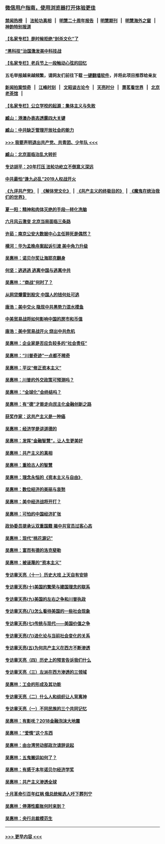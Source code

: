 ### [微信用户指南，使用浏览器打开体验更佳](https://github.com/gfw-breaker/banned-news1/blob/master/indexes/wechat-guide.md?t=0)
#### [禁闻热榜](热点新闻.md?t=0)  &nbsp;&nbsp;|&nbsp;&nbsp; [法轮功真相](https://github.com/gfw-breaker/truth/blob/master/README.md?t=0) &nbsp;&nbsp;|&nbsp;&nbsp; [明慧二十周年报告](https://github.com/gfw-breaker/mh-reports/blob/master/README.md?t=0) &nbsp;&nbsp;|&nbsp;&nbsp;[明慧期刊](https://github.com/gfw-breaker/mh-qikan) &nbsp;&nbsp;|&nbsp;&nbsp; [明慧海外之窗](https://github.com/gfw-breaker/mh-news/blob/master/README.md?t=0) &nbsp;&nbsp;|&nbsp;&nbsp; [神韵特别报道](https://github.com/gfw-breaker/mh-news/blob/master/shenyun.md?t=0)
#### [【名家专栏】是时候拒绝“封杀文化”了](../pages/nsc423/n11814093.md?t=02131444) 
#### [“黑科技”治国激发美中科技战](../pages/nsc423/n11638056.md?t=02131444) 
#### [【名家专栏】老兵节上一段触动心弦的回忆](../pages/nsc423/n11646016.md?t=02131444) 
#### 五毛举报越来越频繁，请网友们前往下载 [一键翻墙软件](https://github.com/gfw-breaker/ssr-accounts)，并将此项目推荐给亲友
#### [新闻拍案惊奇](https://github.com/gfw-breaker/banned-news1/blob/master/pages/link4.md) &nbsp;&nbsp;|&nbsp;&nbsp; [江峰时刻](https://github.com/gfw-breaker/banned-news1/blob/master/pages/link4.md) &nbsp;&nbsp;|&nbsp;&nbsp; [文昭谈古论今](https://github.com/gfw-breaker/banned-news1/blob/master/pages/link4.md) &nbsp;&nbsp;|&nbsp;&nbsp; [天亮时分](https://github.com/gfw-breaker/banned-news1/blob/master/pages/link4.md) &nbsp;&nbsp;|&nbsp;&nbsp; [萧茗看世界](https://github.com/gfw-breaker/banned-news1/blob/master/pages/link4.md) &nbsp;&nbsp;|&nbsp;&nbsp; [北京老茶馆](https://github.com/gfw-breaker/banned-news1/blob/master/pages/link4.md) &nbsp;&nbsp;|&nbsp;&nbsp; 
#### [【名家专栏】公立学校的起源：集体主义与失败](../pages/nsc423/n11601833.md?t=02131444) 
#### [臧山：港澳办表态透露四大关键](../pages/nsc423/n11421628.md?t=02131444) 
#### [臧山：中共缺乏管理开放社会的能力](../pages/nsc423/n11407457.md?t=02131444) 
#### [>>> 我要声明退出共产党、共青团、少年队 <<<](https://github.com/begood0513/goodnews/blob/master/quit/letter.md) 
#### [臧山：北京面临治乱大转折](../pages/nsc423/n11406895.md?t=02131444) 
#### [专访胡平：20年打压 法轮功屹立不倒意义深远](../pages/nsc423/n11398800.md?t=02131444) 
#### [中共最怕“逢九必乱”2019人权战开火](../pages/nsc423/n11385248.md?t=02131444) 
#### [《九评共产党》](https://github.com/begood0513/9ping.md/blob/master/README.md) &nbsp;|&nbsp; [《解体党文化》](../../../../jtdwh.md/blob/master/README.md)  &nbsp;|&nbsp; [《共产主义的终极目的》](../../../../gczydzjmd.md/blob/master/README.md) &nbsp;|&nbsp; [《魔鬼在统治我们的世界》](../../../../mgztzwmdsj.md/blob/master/README.md) 
#### [夏一阳：精神和肉体灭绝的手段—转化洗脑](../pages/nsc423/n11368250.md?t=02131444) 
#### [六月风云激变 北京当局面临三条路](../pages/nsc423/n11313668.md?t=02131444) 
#### [许茹：南京公安大数据中心主任猝死是偶然？](../pages/nsc423/n11064744.md?t=02131444) 
#### [横河：华为孟晚舟案起诉引渡 美中角力升级](../pages/nsc423/n11027230.md?t=02131444) 
#### [吴惠林：诺贝尔奖让海耶克翻身](../pages/nsc423/n10890049.md?t=02131444) 
#### [何坚：逃逃逃 逃离中国与逃离中共](../pages/nsc423/n10592891.md?t=02131444) 
#### [吴惠林：“商战”何时了？](../pages/nsc423/n10573558.md?t=02131444) 
#### [从网贷爆雷到股灾 中国人的钱何处可逃](../pages/nsc423/n10572800.md?t=02131444) 
#### [唐浩：美中交火 隐现中共黑势力混水摸鱼](../pages/nsc423/n10544040.md?t=02131444) 
#### [中美贸易战将如何影响中国的房市和币值](../pages/nsc423/n10543697.md?t=02131444) 
#### [唐浩：美中贸易战开火 烧出中共危机](../pages/nsc423/n10540126.md?t=02131444) 
#### [吴惠林：企业家是否应负较多的“社会责任”](../pages/nsc423/n10535022.md?t=02131444) 
#### [吴惠林：“川普奇迹”一点都不稀奇](../pages/nsc423/n10512808.md?t=02131444) 
#### [吴惠林：平议“修正资本主义”](../pages/nsc423/n10495724.md?t=02131444) 
#### [吴惠林：川普的外交政策可预测吗？](../pages/nsc423/n10462387.md?t=02131444) 
#### [吴惠林：“全球化”会终结吗？](../pages/nsc423/n10452838.md?t=02131444) 
#### [吴惠林：有“德”才能走向民主化金融创新之路](../pages/nsc423/n10432292.md?t=02131444) 
#### [获奖作家：这共产主义是一种癌](../pages/nsc423/n10431541.md?t=02131444) 
#### [吴惠林：经济学是讲道德的](../pages/nsc423/n10398014.md?t=02131444) 
#### [吴惠林：发挥“金融智慧”，让人生更美好](../pages/nsc423/n10375019.md?t=02131444) 
#### [吴惠林：共产主义的真相](../pages/nsc423/n10351394.md?t=02131444) 
#### [吴惠林：重拾古人的智慧](../pages/nsc423/n10337691.md?t=02131444) 
#### [吴惠林：理念永恒的《资本主义与自由》](../pages/nsc423/n10316274.md?t=02131444) 
#### [吴惠林：数位经济的美丽与哀愁](../pages/nsc423/n10292946.md?t=02131444) 
#### [吴惠林：美中经济战将开打？](../pages/nsc423/n10258825.md?t=02131444) 
#### [吴惠林：可怕的中国经济扩张](../pages/nsc423/n10219147.md?t=02131444) 
#### [政协委员提承认双重国籍 揭中共官员过客心态](../pages/nsc423/n10208809.md?t=02131444) 
#### [吴惠林：现代“桃花源记”](../pages/nsc423/n10185234.md?t=02131444) 
#### [吴惠林：富而有德的洛克斐勒](../pages/nsc423/n10142264.md?t=02131444) 
#### [吴惠林：被诬蔑的“资本主义”](../pages/nsc423/n10124816.md?t=02131444) 
#### [专访章天亮（十一）历史大戏 上天自有安排](../pages/nsc423/n10094905.md?t=02131444) 
#### [专访章天亮(十)美国的繁荣与建国理念的联系](../pages/nsc423/n10094899.md?t=02131444) 
#### [专访章天亮(九)美国的左右之争和川普执政](../pages/nsc423/n10094889.md?t=02131444) 
#### [专访章天亮(八)怎么看待美国的一些社会现象](../pages/nsc423/n10094857.md?t=02131444) 
#### [专访章天亮(七)传统与现代——美国价值之争](../pages/nsc423/n10093140.md?t=02131444) 
#### [专访章天亮(六)进化论与当前社会变化的关系](../pages/nsc423/n10092036.md?t=02131444) 
#### [专访章天亮(五)为何共产主义在西方不断渗透](../pages/nsc423/n10083620.md?t=02131444) 
#### [专访章天亮（四）历史上的预言告诉我们什么](../pages/nsc423/n10083606.md?t=02131444) 
#### [专访章天亮（三）左派在西方渗透的三领域](../pages/nsc423/n10081115.md?t=02131444) 
#### [吴惠林：工会的形成及其功能](../pages/nsc423/n10080633.md?t=02131444) 
#### [专访章天亮（二）什么人和组织让人背离神](../pages/nsc423/n10076637.md?t=02131444) 
#### [专访章天亮（一）不同民族的三个共同记忆](../pages/nsc423/n10074188.md?t=02131444) 
#### [吴惠林：有影呒？2018金融泡沫大地震](../pages/nsc423/n10040534.md?t=02131444) 
#### [吴惠林：“爱情”这个东西](../pages/nsc423/n10019423.md?t=02131444) 
#### [吴惠林：由台湾劳动部政次请辞说起](../pages/nsc423/n9979679.md?t=02131444) 
#### [吴惠林：五鬼搬运如何了？](../pages/nsc423/n9925338.md?t=02131444) 
#### [吴惠林：有感于本年诺贝尔经济学奖](../pages/nsc423/n9871883.md?t=02131444) 
#### [吴惠林：共产主义渗透全球](../pages/nsc423/n9812748.md?t=02131444) 
#### [十月革命引百年红祸 俄总统候选人吁下葬列宁](../pages/nsc423/n9810182.md?t=02131444) 
#### [吴惠林：停滞性膨胀何时来到？](../pages/nsc423/n9764136.md?t=02131444) 
#### [吴惠林：央行总裁模范生](../pages/nsc423/n9728134.md?t=02131444) 

----
#### [ >>> 更早内容 <<< ](../indexes/nsc423-earlier.md)
